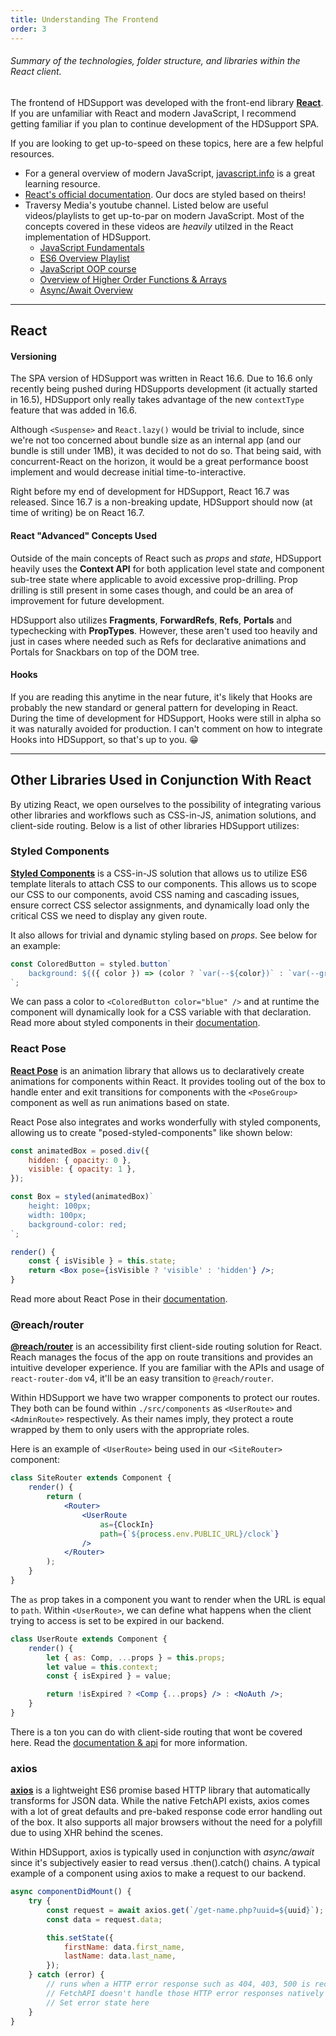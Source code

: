```yaml
---
title: Understanding The Frontend
order: 3
---
```


###### Summary of the technologies, folder structure, and libraries within the React client.

<section id="intro" aria-label="Intro to the frontend">

The frontend of HDSupport was developed with the front-end library [**React**](https://reactjs.org/). If you are unfamiliar with React and modern JavaScript, I recommend getting familiar if you plan to continue development of the HDSupport SPA.

If you are looking to get up-to-speed on these topics, here are a few helpful resources.

-   For a general overview of modern JavaScript, [javascript.info](https://javascript.info/) is a great learning resource.
-   [React's official documentation](https://reactjs.org/docs/getting-started.html). Our docs are styled based on theirs!
-   Traversy Media's youtube channel. Listed below are useful videos/playlists to get up-to-par on modern JavaScript. Most of the concepts covered in these videos are _heavily_ utilzed in the React implementation of HDSupport.
    -   [JavaScript Fundamentals](https://www.youtube.com/watch?v=vEROU2XtPR8)
    -   [ES6 Overview Playlist](https://www.youtube.com/watch?v=2LeqilIw-28&list=PLillGF-RfqbZ7s3t6ZInY3NjEOOX7hsBv)
    -   [JavaScript OOP course](https://www.youtube.com/watch?v=vDJpGenyHaA)
    -   [Overview of Higher Order Functions & Arrays](https://www.youtube.com/watch?v=rRgD1yVwIvE)
    -   [Async/Await Overview](https://www.youtube.com/watch?v=PoRJizFvM7s&index=11&list=PLillGF-RfqbbnEGy3ROiLWk7JMCuSyQtX)

</section>

---

<section id="react-concepts" aria-label="React concepts used">

## React

#### Versioning

The SPA version of HDSupport was written in React 16.6. Due to 16.6 only recently being pushed during HDSupports development (it actually started in 16.5), HDSupport only really takes advantage of the new `contextType` feature that was added in 16.6.

Although `<Suspense>` and `React.lazy()` would be trivial to include, since we're not too concerned about bundle size as an internal app (and our bundle is still under 1MB), it was decided to not do so. That being said, with concurrent-React on the horizon, it would be a great performance boost implement and would decrease initial time-to-interactive.

Right before my end of development for HDSupport, React 16.7 was released. Since 16.7 is a non-breaking update, HDSupport should now (at time of writing) be on React 16.7.

#### React "Advanced" Concepts Used

Outside of the main concepts of React such as _props_ and _state_, HDSupport heavily uses the **Context API** for both application level state and component sub-tree state where applicable to avoid excessive prop-drilling. Prop drilling is still present in some cases though, and could be an area of improvement for future development.

HDSupport also utilizes **Fragments**, **ForwardRefs**, **Refs**, **Portals** and typechecking with **PropTypes**. However, these aren't used too heavily and just in cases where needed such as Refs for declarative animations and Portals for Snackbars on top of the DOM tree.

#### Hooks

If you are reading this anytime in the near future, it's likely that Hooks are probably the new standard or general pattern for developing in React. During the time of development for HDSupport, Hooks were still in alpha so it was naturally avoided for production. I can't comment on how to integrate Hooks into HDSupport, so that's up to you. 😁

</section>

---

<section id="libraries" aria-label="Libraries used in HDSupport">

## Other Libraries Used in Conjunction With React

By utizing React, we open ourselves to the possibility of integrating various other libraries and workflows such as CSS-in-JS, animation solutions, and client-side routing. Below is a list of other libraries HDSupport utilizes:

### Styled Components

[**Styled Components**](https://www.styled-components.com/) is a CSS-in-JS solution that allows us to utilize ES6 template literals to attach CSS to our components. This allows us to scope our CSS to our components, avoid CSS naming and cascading issues, ensure correct CSS selector assignments, and dynamically load only the critical CSS we need to display any given route.

It also allows for trivial and dynamic styling based on _props_. See below for an example:

```jsx
const ColoredButton = styled.button`
    background: ${({ color }) => (color ? `var(--${color})` : `var(--green`)};
`;
```

We can pass a color to `<ColoredButton color="blue" />` and at runtime the component will dynamically look for a CSS variable with that declaration. Read more about styled components in their [documentation](https://www.styled-components.com/docs).

### React Pose

[**React Pose**](https://popmotion.io/pose/) is an animation library that allows us to declaratively create animations for components within React. It provides tooling out of the box to handle enter and exit transitions for components with the `<PoseGroup>` component as well as run animations based on state.

React Pose also integrates and works wonderfully with styled components, allowing us to create "posed-styled-components" like shown below:

```jsx
const animatedBox = posed.div({
    hidden: { opacity: 0 },
    visible: { opacity: 1 },
});

const Box = styled(animatedBox)`
    height: 100px;
    width: 100px;
    background-color: red;
`;

render() {
    const { isVisible } = this.state;
    return <Box pose={isVisible ? 'visible' : 'hidden'} />;
}
```

Read more about React Pose in their [documentation](https://popmotion.io/pose/learn/popmotion-get-started/).

### @reach/router

[**@reach/router**](https://reach.tech/router) is an accessibility first client-side routing solution for React. Reach manages the focus of the app on route transitions and provides an intuitive developer experience. If you are familiar with the APIs and usage of `react-router-dom` v4, it'll be an easy transition to `@reach/router`.

Within HDSupport we have two wrapper components to protect our routes. They both can be found within `./src/components` as `<UserRoute>` and `<AdminRoute>` respectively. As their names imply, they protect a route wrapped by them to only users with the appropriate roles.

Here is an example of `<UserRoute>` being used in our `<SiteRouter>` component:

```jsx
class SiteRouter extends Component {
    render() {
        return (
            <Router>
                <UserRoute
                    as={ClockIn}
                    path={`${process.env.PUBLIC_URL}/clock`}
                />
            </Router>
        );
    }
}
```

The `as` prop takes in a component you want to render when the URL is equal to `path`. Within `<UserRoute>`, we can define what happens when the client trying to access is set to be expired in our backend.

```jsx
class UserRoute extends Component {
    render() {
        let { as: Comp, ...props } = this.props;
        let value = this.context;
        const { isExpired } = value;

        return !isExpired ? <Comp {...props} /> : <NoAuth />;
    }
}
```

There is a ton you can do with client-side routing that wont be covered here. Read the [documentation & api](https://reach.tech/router/api/Router) for more information.

### axios

[**axios**](https://github.com/axios/axios) is a lightweight ES6 promise based HTTP library that automatically transforms for JSON data. While the native FetchAPI exists, axios comes with a lot of great defaults and pre-baked response code error handling out of the box. It also supports all major browsers without the need for a polyfill due to using XHR behind the scenes.

Within HDSupport, axios is typically used in conjunction with _async/await_ since it's subjectively easier to read versus .then().catch() chains. A typical example of a component using axios to make a request to our backend.

```jsx
async componentDidMount() {
    try {
        const request = await axios.get(`/get-name.php?uuid=${uuid}`);
        const data = request.data;

        this.setState({
            firstName: data.first_name,
            lastName: data.last_name,
        });
    } catch (error) {
        // runs when a HTTP error response such as 404, 403, 500 is received or connection fails
        // FetchAPI doesn't handle those HTTP error responses natively
        // Set error state here
    }
}
```

</section>
